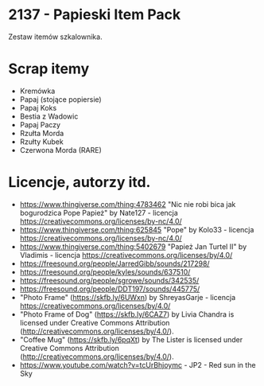 # 2137 - Papieski Item Pack
Zestaw itemów szkalownika. 

# Scrap itemy
- Kremówka
- Papaj (stojące popiersie)
- Papaj Koks
- Bestia z Wadowic
- Papaj Paczy
- Rzułta Morda
- Rzułty Kubek
- Czerwona Morda (RARE)

# Licencje, autorzy itd.
- https://www.thingiverse.com/thing:4783462 "Nic nie robi bica jak bogurodzica Pope Papież" by Nate127 - licencja https://creativecommons.org/licenses/by-nc/4.0/
- https://www.thingiverse.com/thing:625845 "Pope" by Kolo33 - licencja https://creativecommons.org/licenses/by-nc/4.0/
- https://www.thingiverse.com/thing:5402679 "Papież Jan Turtel II" by Vladimis - licencja https://creativecommons.org/licenses/by/4.0/
- https://freesound.org/people/JarredGibb/sounds/217298/
- https://freesound.org/people/kyles/sounds/637510/
- https://freesound.org/people/sgrowe/sounds/342535/
- https://freesound.org/people/DDT197/sounds/445775/
- "Photo Frame" (https://skfb.ly/6UWxn) by ShreyasGarje - licencja https://creativecommons.org/licenses/by/4.0/
- "Photo Frame of Dog" (https://skfb.ly/6CAZ7) by Livia Chandra is licensed under Creative Commons Attribution (http://creativecommons.org/licenses/by/4.0/).
- "Coffee Mug" (https://skfb.ly/6pqXt) by The Lister is licensed under Creative Commons Attribution (http://creativecommons.org/licenses/by/4.0/).
- https://www.youtube.com/watch?v=tcUrBhjoymc - JP2 - Red sun in the Sky
